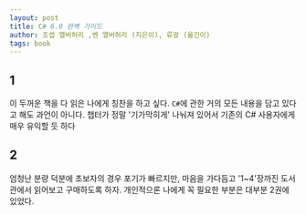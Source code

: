 ```yaml
---
layout: post
title: C# 6.0 완벽 가이드
author: 조셉 앨버허리 ,벤 앨버허리 (지은이), 류광 (옮긴이)
tags: book
---
```


## 1
이 두꺼운 책을 다 읽은 나에게 칭찬을 하고 싶다. `C#`에 관한 거의 모든 내용을 담고 있다고 해도 과언이 아니다. 챕터가 정말 '기가막히게' 나눠져 있어서 기존의 C# 사용자에게 매우 유익할 듯 하다

## 2
엄청난 분량 덕분에 초보자의 경우 포기가 빠르지만, 마음을 가다듬고 '1~4'장까진 도서관에서 읽어보고 구매하도록 하자. 개인적으론 나에게 꼭 필요한 부분은 대부분 2권에 있었다.
